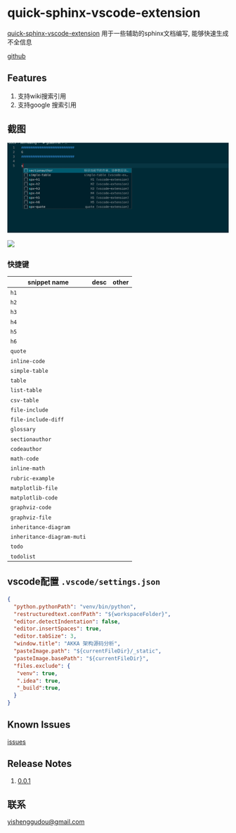 # quick-sphinx-vscode-extension

[quick-sphinx-vscode-extension](https://yishenggudou.github.io/quick-sphinx-vscode-extension/) 用于一些辅助的sphinx文档编写, 能够快速生成不全信息

[github](https://github.com/yishenggudou/quick-sphinx-vscode-extension)

## Features

1. 支持wiki搜索引用
2. 支持google 搜索引用


## 截图

![](screenshots/Jietu20200710-184206@2x.jpg)



![](screenshots/Jietu20200710-184436-HD.gif)

### 快捷键


| snippet  name                | desc     | other    |
|------------------------------|:--------:|---------:|
| `h1`                         |          |          |
| `h2`                         |          |          |
| `h3`                         |          |          |
| `h4`                         |          |          |
| `h5`                         |          |          |
| `h6`                         |          |          |
| `quote`                      |          |          |
| `inline-code`                |          |          |
| `simple-table`               |          |          |
| `table`                      |          |          |
| `list-table`                 |          |          |
| `csv-table`                  |          |          |
| `file-include`               |          |          |
| `file-include-diff`          |          |          |
| `glossary`                   |          |          |
| `sectionauthor`              |          |          |
| `codeauthor`                 |          |          |
| `math-code`                  |          |          |
| `inline-math`                |          |          |
| `rubric-example`             |          |          |
| `matplotlib-file`            |          |          |
| `matplotlib-code`            |          |          |
| `graphviz-code`              |          |          |
| `graphviz-file`              |          |          |
| `inheritance-diagram`        |          |          |
| `inheritance-diagram-muti`   |          |          |
| `todo`                       |          |          |
| `todolist`                   |          |          |


## vscode配置 `.vscode/settings.json`

```json
{
  "python.pythonPath": "venv/bin/python",
  "restructuredtext.confPath": "${workspaceFolder}",
  "editor.detectIndentation": false,
  "editor.insertSpaces": true,
  "editor.tabSize": 3,
  "window.title": "AKKA 架构源码分析",
  "pasteImage.path": "${currentFileDir}/_static",
  "pasteImage.basePath": "${currentFileDir}",
  "files.exclude": {
   "venv": true,
   ".idea": true,
   "_build":true,
  }
}

```


## Known Issues

[issues](https://github.com/yishenggudou/quick-sphinx-vscode-extension/issues)

## Release Notes

1. [0.0.1](https://github.com/yishenggudou/quick-sphinx-vscode-extension/releases/tag/0.0.1)

## 联系

yishenggudou@gmail.com